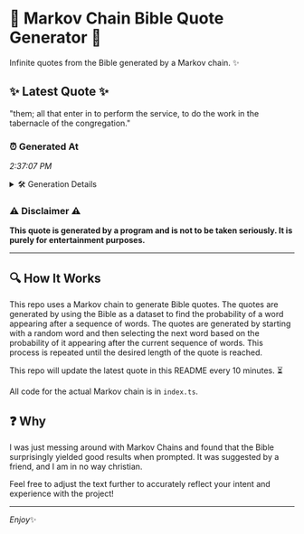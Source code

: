 # 📖 Markov Chain Bible Quote Generator 📖

Infinite quotes from the Bible generated by a Markov chain. ✨

## ✨ Latest Quote ✨
"them; all that enter in to perform the service, to do the work in the tabernacle of the congregation."

### ⏰ Generated At
*2:37:07 PM*

<details>
    <summary>🛠️ Generation Details</summary>
    <p>
        <strong>🌱 Seed:</strong> them;<br>
        <strong>🔄 Iterations:</strong> 18<br>
        <strong>📜 Context History:</strong><br>[ them; ]: all<br>[ them;, all ]: that<br>[ them;, all, that ]: enter<br>[ them;, all, that, enter ]: in<br>[ them;, all, that, enter, in ]: to<br>[ them;, all, that, enter, in, to ]: perform<br>[ all, that, enter, in, to, perform ]: the<br>[ that, enter, in, to, perform, the ]: service,<br>[ enter, in, to, perform, the, service, ]: to<br>[ in, to, perform, the, service,, to ]: do<br>[ to, perform, the, service,, to, do ]: the<br>[ perform, the, service,, to, do, the ]: work<br>[ the, service,, to, do, the, work ]: in<br>[ service,, to, do, the, work, in ]: the<br>[ to, do, the, work, in, the ]: tabernacle<br>[ do, the, work, in, the, tabernacle ]: of<br>[ the, work, in, the, tabernacle, of ]: the<br>[ work, in, the, tabernacle, of, the ]: congregation.<br>
    </p>
</details>

### ⚠️ Disclaimer ⚠️
**This quote is generated by a program and is not to be taken seriously. It is purely for entertainment purposes.**

---

## 🔍 How It Works

This repo uses a Markov chain to generate Bible quotes. The quotes are generated by using the Bible as a dataset to find the probability of a word appearing after a sequence of words. The quotes are generated by starting with a random word and then selecting the next word based on the probability of it appearing after the current sequence of words. This process is repeated until the desired length of the quote is reached.

This repo will update the latest quote in this README every 10 minutes. ⏳

All code for the actual Markov chain is in `index.ts`.

## ❓ Why

I was just messing around with Markov Chains and found that the Bible surprisingly yielded good results when prompted. 
It was suggested by a friend, and I am in no way christian.

Feel free to adjust the text further to accurately reflect your intent and experience with the project!

---

*Enjoy*✨
